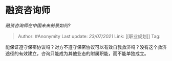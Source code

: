 # 融资咨询师
*融资咨询师在中国未来前景如何?*

> Author: #Anonymity
> Last update: *23/07/2021*
> Link: [[职业规划]]
> Tag:

能保证遵守保密协议吗？对方不遵守保密协议可以有效自我救济吗？没有这个救济途径的有效建立，咨询只能成为其他业态的附属职能，而不能单独成立。
